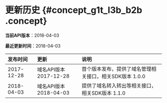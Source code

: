 # 更新历史 {#concept_g1t_l3b_b2b .concept}

**当前API版本**：2018-04-03

**最近更新时间**：2018-04-03

|发布时间|更新|说明|
|:---|:-|:-|
|2017-12-28|域名API版本 2017-12-28|首个版本发布，提供了域名管理相关接口，相关SDK版本 1.0.0|
|2018-04-03|域名API版本 2018-04-03|提供了域名转入转出等相关接口，相关SDK版本 1.1.0|

